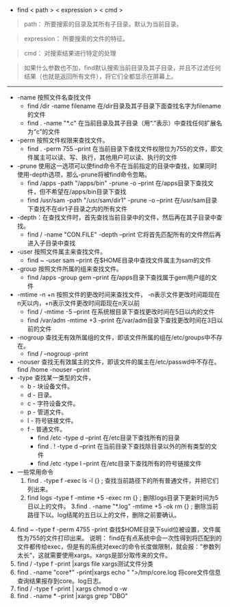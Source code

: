+ find < path > < expression > < cmd >
> path： 所要搜索的目录及其所有子目录。默认为当前目录。

> expression： 所要搜索的文件的特征。

> cmd： 对搜索结果进行特定的处理

> 如果什么参数也不加，find默认搜索当前目录及其子目录，并且不过滤任何结果（也就是返回所有文件），将它们全都显示在屏幕上。
-----------------------
+ -name 按照文件名查找文件
   + find /dir -name filename  在/dir目录及其子目录下面查找名字为filename的文件
   + find . -name "*.c" 在当前目录及其子目录（用“.”表示）中查找任何扩展名为“c”的文件
+ -perm 按照文件权限来查找文件。
   + find . -perm 755 –print 在当前目录下查找文件权限位为755的文件，即文件属主可以读、写、执行，其他用户可以读、执行的文件
+ -prune 使用这一选项可以使find命令不在当前指定的目录中查找，如果同时使用-depth选项，那么-prune将被find命令忽略。
   + find /apps -path "/apps/bin" -prune -o –print 在/apps目录下查找文件，但不希望在/apps/bin目录下查找
   + find /usr/sam -path "/usr/sam/dir1" -prune -o –print 在/usr/sam目录下查找不在dir1子目录之内的所有文件
+ -depth：在查找文件时，首先查找当前目录中的文件，然后再在其子目录中查找。
   + find / -name "CON.FILE" -depth –print 它将首先匹配所有的文件然后再进入子目录中查找
+ -user 按照文件属主来查找文件。
   + find ~ -user sam –print 在$HOME目录中查找文件属主为sam的文件
+ -group 按照文件所属的组来查找文件。
   + find /apps -group gem –print 在/apps目录下查找属于gem用户组的文件
+ -mtime -n +n 按照文件的更改时间来查找文件， -n表示文件更改时间距现在n天以内，+n表示文件更改时间距现在n天以前
   + find / -mtime -5 –print 在系统根目录下查找更改时间在5日以内的文件
   + find /var/adm -mtime +3 –print 在/var/adm目录下查找更改时间在3日以前的文件
+ -nogroup 查找无有效所属组的文件，即该文件所属的组在/etc/groups中不存在。
   + find / –nogroup -print
+ -nouser 查找无有效属主的文件，即该文件的属主在/etc/passwd中不存在。
   find /home -nouser –print
+ -type 查找某一类型的文件，
   + b - 块设备文件。
   + d - 目录。
   + c - 字符设备文件。
   + p - 管道文件。
   + l - 符号链接文件。
   + f - 普通文件。 
      + find /etc -type d –print 在/etc目录下查找所有的目录
      + find . ! -type d –print 在当前目录下查找除目录以外的所有类型的文件
      + find /etc -type l –print 在/etc目录下查找所有的符号链接文件
+ 一些常用命令
   1. find . -type f -exec ls -l {} \;
   查找当前路径下的所有普通文件，并把它们列出来。
   2. find logs -type f -mtime +5 -exec rm {} \;
   删除logs目录下更新时间为5日以上的文件。
3.find . -name "*.log" -mtime +5 -ok rm {} \;
删除当前路径下以。log结尾的五日以上的文件，删除之前要确认。
4. find ~ -type f -perm 4755 -print
查找$HOME目录下suid位被设置，文件属性为755的文件打印出来。
说明： find在有点系统中会一次性得到将匹配到的文件都传给exec，但是有的系统对exec的命令长度做限制，就会报：”参数列太长“，这就需要使用xargs。xargs是部分取传来的文件。
5. find / -type f -print |xargs file
xargs测试文件分类
6. find . -name "core*" -print|xargs echo " ">/tmp/core.log
将core文件信息查询结果报存到core。log日志。
7. find / -type f -print | xargs chmod o -w
8. find . -name * -print |xargs grep "DBO"
